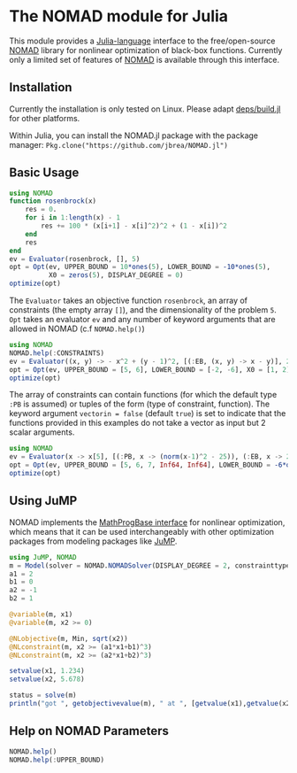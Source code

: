 # The NOMAD module for Julia
This module provides a [Julia-language](http://julialang.org/) interface to the 
free/open-source [NOMAD](https://www.gerad.ca/nomad/Project/Home.html) library 
for nonlinear optimization of black-box functions. Currently only a limited set
of features of [NOMAD](https://www.gerad.ca/nomad/Project/Home.html) is
available through this interface.

## Installation

Currently the installation is only tested on Linux. Please adapt
[deps/build.jl](deps/build.jl) for other platforms.

Within Julia, you can install the NOMAD.jl package with the package manager: 
`Pkg.clone("https://github.com/jbrea/NOMAD.jl")`

## Basic Usage
```julia
using NOMAD
function rosenbrock(x)
    res = 0.
    for i in 1:length(x) - 1
		res += 100 * (x[i+1] - x[i]^2)^2 + (1 - x[i])^2
	end
	res
end
ev = Evaluator(rosenbrock, [], 5)
opt = Opt(ev, UPPER_BOUND = 10*ones(5), LOWER_BOUND = -10*ones(5), 
		  X0 = zeros(5), DISPLAY_DEGREE = 0)
optimize(opt)
```
The `Evaluator` takes an objective function `rosenbrock`, an array of
constraints (the empty array `[]`), and the dimensionality of the problem `5`.
`Opt` takes an evaluator `ev` and any number of keyword arguments that are
allowed in NOMAD (c.f `NOMAD.help()`)

```julia
using NOMAD
NOMAD.help(:CONSTRAINTS)
ev = Evaluator((x, y) -> - x^2 + (y - 1)^2, [(:EB, (x, y) -> x - y)], 2, vectorin = false)
opt = Opt(ev, UPPER_BOUND = [5, 6], LOWER_BOUND = [-2, -6], X0 = [1, 2])
optimize(opt)
```
The array of constraints can contain functions (for which the default type
`:PB` is assumed) or tuples of the form (type of constraint, function). The
keyword argument `vectorin = false` (default `true`) is set to indicate that the
functions provided in this examples do not take a vector as input but 2 scalar
arguments.

```julia
using NOMAD
ev = Evaluator(x -> x[5], [(:PB, x -> (norm(x-1)^2 - 25)), (:EB, x -> 25 - norm(x + 1)^2)], 5)
opt = Opt(ev, UPPER_BOUND = [5, 6, 7, Inf64, Inf64], LOWER_BOUND = -6*ones(5), X0 = zeros(5), MAX_BB_EVAL = 100, SEED = 11)
optimize(opt)
```

## Using JuMP
NOMAD implements the [MathProgBase
interface](http://mathprogbasejl.readthedocs.org/en/latest/nlp.html) for
nonlinear optimization, which means that it can be used interchangeably with
other optimization packages from modeling packages like
[JuMP](https://github.com/JuliaOpt/JuMP.jl).

```julia
using JuMP, NOMAD
m = Model(solver = NOMAD.NOMADSolver(DISPLAY_DEGREE = 2, constrainttype = :EB))
a1 = 2
b1 = 0
a2 = -1
b2 = 1

@variable(m, x1)
@variable(m, x2 >= 0)

@NLobjective(m, Min, sqrt(x2))
@NLconstraint(m, x2 >= (a1*x1+b1)^3)
@NLconstraint(m, x2 >= (a2*x1+b2)^3)

setvalue(x1, 1.234)
setvalue(x2, 5.678)

status = solve(m)
println("got ", getobjectivevalue(m), " at ", [getvalue(x1),getvalue(x2)])
```

## Help on NOMAD Parameters		

```julia
NOMAD.help()
NOMAD.help(:UPPER_BOUND)
```
